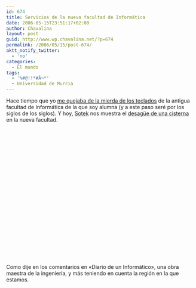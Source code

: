 ```yaml
---
id: 674
title: Servicios de la nueva facultad de Informática
date: 2006-05-15T23:51:17+02:00
author: Chavalina
layout: post
guid: http://www.wp.chavalina.net/?p=674
permalink: /2006/05/15/post-674/
aktt_notify_twitter:
  - 'no'
categories:
  - El mundo
tags:
  - '%#@!!*#Â¬*'
  - Universidad de Murcia
---
```

Hace tiempo que yo <a href="http://chavalina.net/comentar.php?idpost=581" target="_blank">me quejaba de la mierda de los teclados</a> de la antigua facultad de Inform&aacute;tica de la que soy alumna (y a este paso ser&eacute; por los siglos de los siglos). Y hoy, <a href="http://www.sotek.es" target="_blank">Sotek</a> nos muestra el <a href="http://www.sotek.es/2006/05/15/gasto-de-agua-innecesario-en-la-nueva-facultad-de-informtica/" target="_blank">desag&uuml;e de una cisterna</a> en la nueva facultad.  

<object width="425" height="350"><param name="movie" value="http://www.youtube.com/v/8YeQszM7gF4"><embed src="http://www.youtube.com/v/8YeQszM7gF4" type="application/x-shockwave-flash" width="425" height="350"><noembed>Un gasto de agua excesivo</noembed></object>

Como dije en los comentarios en «Diario de un Inform&aacute;tico», una obra maestra de la ingenier&iacute;a, y m&aacute;s teniendo en cuenta la regi&oacute;n en la que estamos.